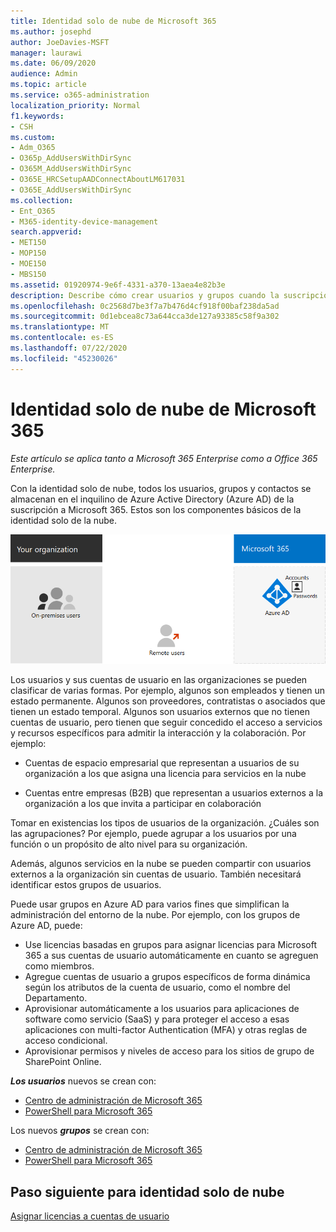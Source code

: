 ```yaml
---
title: Identidad solo de nube de Microsoft 365
ms.author: josephd
author: JoeDavies-MSFT
manager: laurawi
ms.date: 06/09/2020
audience: Admin
ms.topic: article
ms.service: o365-administration
localization_priority: Normal
f1.keywords:
- CSH
ms.custom:
- Adm_O365
- O365p_AddUsersWithDirSync
- O365M_AddUsersWithDirSync
- O365E_HRCSetupAADConnectAboutLM617031
- O365E_AddUsersWithDirSync
ms.collection:
- Ent_O365
- M365-identity-device-management
search.appverid:
- MET150
- MOP150
- MOE150
- MBS150
ms.assetid: 01920974-9e6f-4331-a370-13aea4e82b3e
description: Describe cómo crear usuarios y grupos cuando la suscripción de Microsoft 365 usa identidad solo de nube.
ms.openlocfilehash: 0c2568d7be3f7a7b476d4cf918f00baf238da5ad
ms.sourcegitcommit: 0d1ebcea8c73a644cca3de127a93385c58f9a302
ms.translationtype: MT
ms.contentlocale: es-ES
ms.lasthandoff: 07/22/2020
ms.locfileid: "45230026"
---
```

# <a name="microsoft-365-cloud-only-identity"></a>Identidad solo de nube de Microsoft 365

*Este artículo se aplica tanto a Microsoft 365 Enterprise como a Office 365 Enterprise.*

Con la identidad solo de nube, todos los usuarios, grupos y contactos se almacenan en el inquilino de Azure Active Directory (Azure AD) de la suscripción a Microsoft 365. Estos son los componentes básicos de la identidad solo de la nube.
 
![Los componentes básicos de la identidad solo de nube](./media/about-office-365-identity/cloud-only-identity.png)

Los usuarios y sus cuentas de usuario en las organizaciones se pueden clasificar de varias formas. Por ejemplo, algunos son empleados y tienen un estado permanente. Algunos son proveedores, contratistas o asociados que tienen un estado temporal. Algunos son usuarios externos que no tienen cuentas de usuario, pero tienen que seguir concedido el acceso a servicios y recursos específicos para admitir la interacción y la colaboración. Por ejemplo:

- Cuentas de espacio empresarial que representan a usuarios de su organización a los que asigna una licencia para servicios en la nube

- Cuentas entre empresas (B2B) que representan a usuarios externos a la organización a los que invita a participar en colaboración

Tomar en existencias los tipos de usuarios de la organización. ¿Cuáles son las agrupaciones? Por ejemplo, puede agrupar a los usuarios por una función o un propósito de alto nivel para su organización.

Además, algunos servicios en la nube se pueden compartir con usuarios externos a la organización sin cuentas de usuario. También necesitará identificar estos grupos de usuarios.

Puede usar grupos en Azure AD para varios fines que simplifican la administración del entorno de la nube. Por ejemplo, con los grupos de Azure AD, puede:

- Use licencias basadas en grupos para asignar licencias para Microsoft 365 a sus cuentas de usuario automáticamente en cuanto se agreguen como miembros.
- Agregue cuentas de usuario a grupos específicos de forma dinámica según los atributos de la cuenta de usuario, como el nombre del Departamento.
- Aprovisionar automáticamente a los usuarios para aplicaciones de software como servicio (SaaS) y para proteger el acceso a esas aplicaciones con multi-factor Authentication (MFA) y otras reglas de acceso condicional.
- Aprovisionar permisos y niveles de acceso para los sitios de grupo de SharePoint Online.

***Los usuarios*** nuevos se crean con:

- [Centro de administración de Microsoft 365](https://docs.microsoft.com/office365/admin/add-users/add-users)
- [PowerShell para Microsoft 365](https://docs.microsoft.com/office365/enterprise/powershell/create-user-accounts-with-office-365-powershell)

Los nuevos ***grupos*** se crean con:

- [Centro de administración de Microsoft 365](https://docs.microsoft.com/office365/admin/create-groups/create-groups)
- [PowerShell para Microsoft 365](https://docs.microsoft.com/office365/enterprise/powershell/manage-office-365-groups-with-powershell)


## <a name="next-step-for-cloud-only-identity"></a>Paso siguiente para identidad solo de nube

[Asignar licencias a cuentas de usuario](assign-licenses-to-user-accounts.md)
